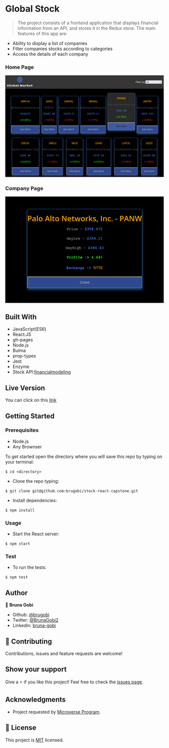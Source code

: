 # Global Stock
 
> The project consists of a frontend application that displays financial information from an API, and stores it in the Redux store. The main features of this app are:

- Ability to display a list of companies
- Filter companies stocks according to categories
- Access the details of each company

### Home Page

![home](./src/images/home.png)

### Company Page

![company](./src/images/company.png)

## Built With

- JavaScript(ES6)
- React.JS
- gh-pages
- Node.js
- Bulma
- prop-types
- Jest
- Enzyme
- Stock API:[financialmodeling](https://financialmodelingprep.com/developer/docs/)

## Live Version

You can click on this [link](https://brugobi.github.io/stock-react-capstone/)

## Getting Started

### Prerequisites

- Node.js
- Any Brownser

To get started open the directory where you will save this repo by typing on your terminal:

```
$ cd <directory>
```

- Clone the repo typing:

```
$ git clone git@github.com:brugobi/stock-react-capstone.git
```
- Install dependencies:

```
$ npm install
```

### Usage

- Start the React server:

```
$ npm start
```

### Test

- To run the tests:

```
$ npm test
```

## Author

👤 **Bruna Gobi**

- Github: [@brugobi](https://github.com/brugobi)
- Twitter: [@BrunaGobi2](https://twitter.com/BrunaGobi2)
- Linkedin: [bruna-gobi](https://www.linkedin.com/in/bruna-gobi/)

## 🤝 Contributing

Contributions, issues and feature requests are welcome!

## Show your support

Give a ⭐️ if you like this project!
Feel free to check the [issues page](issues/).

## Acknowledgments

- Project requested by [Microverse Program](https://www.microverse.org/).

## 📝 License

This project is [MIT](lic.url) licensed.

